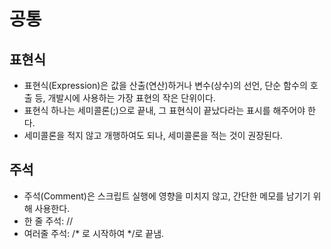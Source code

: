 # 공통
## 표현식
- 표현식(Expression)은 값을 산출(연산)하거나 변수(상수)의 선언, 단순 함수의 호출 등, 개발시에 사용하는 가장 표현의 작은 단위이다.
- 표현식 하나는 세미콜론(;)으로 끝내, 그 표현식이 끝났다라는 표시를 해주어야 한다.
- 세미콜론을 적지 않고 개행하여도 되나, 세미콜론을 적는 것이 권장된다.
## 주석
- 주석(Comment)은 스크립트 실행에 영향을 미치지 않고, 간단한 메모를 남기기 위해 사용한다.
- 한 줄 주석: //
- 여러줄 주석: /* 로 시작하여 */로 끝냄.
